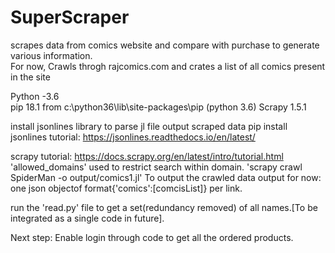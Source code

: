 # SuperScraper
scrapes data from comics website and compare with purchase to generate various information.\
For now, Crawls throgh rajcomics.com and crates a list of all comics present in the site


Python -3.6  
pip 18.1 from c:\python36\lib\site-packages\pip (python 3.6)
Scrapy 1.5.1

install jsonlines library to parse jl file output scraped data
pip install jsonlines
tutorial: https://jsonlines.readthedocs.io/en/latest/

scrapy tutorial: https://docs.scrapy.org/en/latest/intro/tutorial.html
'allowed_domains' used to restrict search within domain.
'scrapy crawl SpiderMan -o output/comics1.jl' To output the crawled data
output for now: one json objectof format{'comics':[comcisList]} per link.

run the 'read.py' file to get a set(redundancy removed) of all names.[To be integrated as a single code in future].

Next step: Enable login through code to get all the ordered products.

